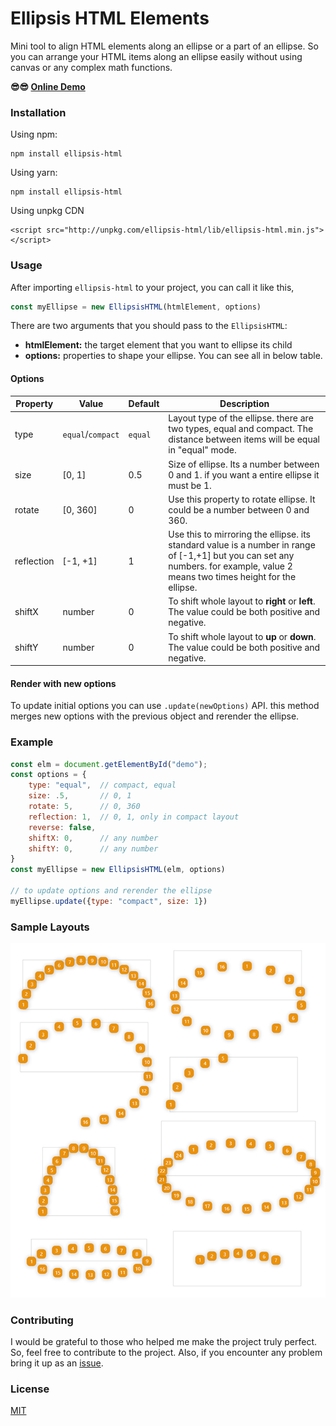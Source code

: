 # Ellipsis HTML Elements

Mini tool to align HTML elements along an ellipse or a part of an ellipse. So you can arrange your HTML items along an
 ellipse easily without using canvas or any complex math functions.

**😎😎 [Online Demo](https://behnamazimi.github.io/ellipsis-html/)**

### Installation

Using npm:
```
npm install ellipsis-html
```

Using yarn:
```
npm install ellipsis-html
```

Using unpkg CDN
```
<script src="http://unpkg.com/ellipsis-html/lib/ellipsis-html.min.js"></script>
```

### Usage
After importing `ellipsis-html` to your project, you can call it like this,
```javascript
const myEllipse = new EllipsisHTML(htmlElement, options)
``` 

There are two arguments that you should pass to the `EllipsisHTML`:
* **htmlElement:** the target element that you want to ellipse its child
* **options:** properties to shape your ellipse. You can see all in below table. 

#### Options

Property | Value | Default | Description
--- | --- | --- | ---
type | `equal`/`compact` | `equal` | Layout type of the ellipse. there are two types, equal and compact. The distance between items will be equal in "equal" mode. 
size | [0, 1] | 0.5 | Size of ellipse. Its a number between 0 and 1. if you want a entire ellipse it must be 1.
rotate | [0, 360] | 0 | Use this property to rotate ellipse. It could be a number between 0 and 360.  
reflection | [-1, +1] | 1 | Use this to mirroring the ellipse. its standard value is a number in range of [-1,+1] but you can set any numbers. for example, value 2 means two times height for the ellipse.   
shiftX | number | 0 | To shift whole layout to **right** or **left**. The value could be both positive and negative.
shiftY | number | 0 | To shift whole layout to **up** or **down**. The value could be both positive and negative.   

#### Render with new options
To update initial options you can use `.update(newOptions)` API. this method merges new options with the previous object 
and rerender the ellipse.   

### Example
```javascript
const elm = document.getElementById("demo");
const options = {
    type: "equal",  // compact, equal
    size: .5,       // 0, 1
    rotate: 5,      // 0, 360
    reflection: 1,  // 0, 1, only in compact layout
    reverse: false, 
    shiftX: 0,      // any number
    shiftY: 0,      // any number
}
const myEllipse = new EllipsisHTML(elm, options)

// to update options and rerender the ellipse
myEllipse.update({type: "compact", size: 1})
``` 

### Sample Layouts
![Ellipsis elements samples](./demo/samples.jpg)

### Contributing
I would be grateful to those who helped me make the project truly perfect. So, feel free to contribute to the project. 
Also, if you encounter any problem bring it up as an [issue](https://github.com/behnamazimi/ellipsis-html/issues/new).  

### License

[MIT](https://github.com/behnamazimi/ellipsis-html/blob/master/LICENSE)